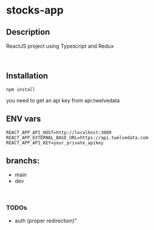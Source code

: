 # stocks-app

## Description

ReactJS project using Typescript and Redux

</br>

## Installation

```
npm install
```

you need to get an api key from api.twelvedata

## ENV vars

```
REACT_APP_API_HOST=http://localhost:3000
REACT_APP_EXTERNAL_BASE_URL=https://api.twelvedata.com
REACT_APP_API_KEY=your_private_apikey
```

## branchs:

- main
- dev

 </br>

### TODOs

- auth (proper redirection)"
